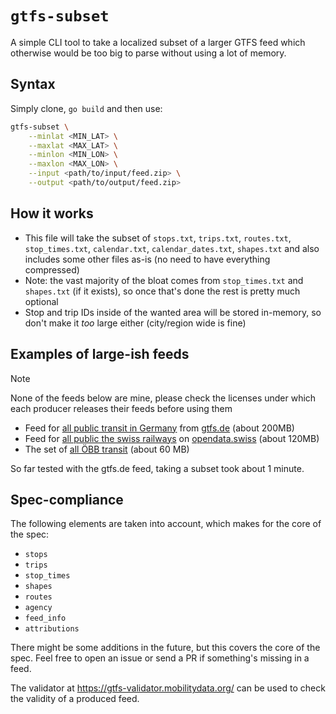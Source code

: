# `gtfs-subset`

A simple CLI tool to take a localized subset of a larger GTFS feed which otherwise would be too big to parse without using a lot of memory.

## Syntax
Simply clone, `go build` and then use:
```bash
gtfs-subset \
    --minlat <MIN_LAT> \
    --maxlat <MAX_LAT> \
    --minlon <MIN_LON> \
    --maxlon <MAX_LON> \
    --input <path/to/input/feed.zip> \
    --output <path/to/output/feed.zip>
```

## How it works
- This file will take the subset of `stops.txt`, `trips.txt`, `routes.txt`, `stop_times.txt`, `calendar.txt`, `calendar_dates.txt`, `shapes.txt` and also includes some other files as-is (no need to have everything compressed)
- Note: the vast majority of the bloat comes from `stop_times.txt` and `shapes.txt` (if it exists), so once that's done the rest is pretty much optional
- Stop and trip IDs inside of the wanted area will be stored in-memory, so don't make it *too* large either (city/region wide is fine)

## Examples of large-ish feeds
> [!NOTE]
> None of the feeds below are mine, please check the licenses under which each producer releases their feeds before using them
- Feed for [all public transit in Germany](https://gtfs.de/de/feeds/de_nv/) from [gtfs.de](https://gtfs.de) (about 200MB)
- Feed for [all public the swiss railways](https://opendata.swiss/en/dataset/fahrplan-2025-gtfs2020) on [opendata.swiss](https://opendata.swiss) (about 120MB)
- The set of [all ÖBB transit](https://data.oebb.at/de/datensaetze~soll-fahrplan-gtfs~) (about 60 MB)

So far tested with the gtfs.de feed, taking a subset took about 1 minute.

## Spec-compliance
The following elements are taken into account, which makes for the core of the spec:
- `stops`
- `trips`
- `stop_times`
- `shapes`
- `routes`
- `agency`
- `feed_info`
- `attributions`

There might be some additions in the future, but this covers the core of the spec. Feel free to open an issue or send a PR if something's missing in a feed.

The validator at https://gtfs-validator.mobilitydata.org/ can be used to check the validity of a produced feed.